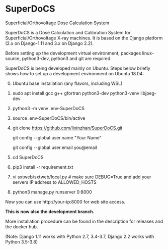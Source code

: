 # SuperDoCS
Superficial/Orthovoltage Dose Calculation System

SuperDoCS is a Dose Calculation and Calibration System for Superficial/Orthovoltage X-ray machines. 
It is based on the Django platform (2.x on Django-1.11 and 3.x on Django 2.2).

Before setting up the development virtual environment, packages
linux-source, python3-dev, python3 and git are required.

SuperDoCS is being developed mainly on Ubuntu. Steps below briefly shows how to set up a development environment on Ubuntu 18.04:

0. Ubuntu base installation (any flavors, including WSL)

1. sudo apt install gcc g++ gfortran python3-dev python3-venv libjpeg-dev

2. python3 -m venv .env-SuperDoCS

3. source .env-SuperDoCS/bin/active

4. git clone https://github.com/lixinzhan/SuperDoCS.git

   git config --global user.name "Your Name"
   
   git config --global user.email you@email
   
5. cd SuperDoCS

6. pip3 install -r requirement.txt

7. vi sxtweb/sxtweb/local.py # make sure DEBUG=True and add your servers IP address to ALLOWED_HOSTS

8. python3 manage.py runserver 0:8000

Now you can use http://your-ip:8000 for web site access.


**This is now also the development branch.**

More installation procedure can be found in the description for releases and the docker hub.

(Note: Django 1.11 works with Python 2.7, 3.4-3.7, Django 2.2 works with Python 3.5-3.8)
